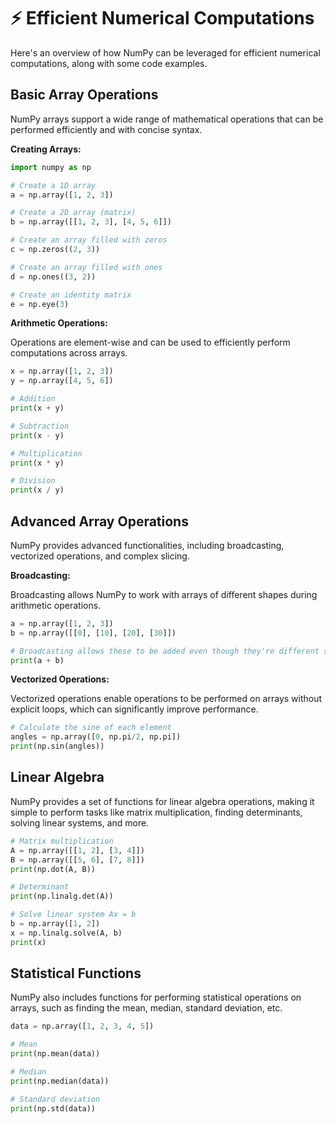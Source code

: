 # ⚡ Efficient Numerical Computations

Here's an overview of how NumPy can be leveraged for efficient numerical computations, along with some code examples.

## Basic Array Operations

NumPy arrays support a wide range of mathematical operations that can be performed efficiently and with concise syntax.

**Creating Arrays:**

```python
import numpy as np

# Create a 1D array
a = np.array([1, 2, 3])

# Create a 2D array (matrix)
b = np.array([[1, 2, 3], [4, 5, 6]])

# Create an array filled with zeros
c = np.zeros((2, 3))

# Create an array filled with ones
d = np.ones((3, 2))

# Create an identity matrix
e = np.eye(3)
```

**Arithmetic Operations:**

Operations are element-wise and can be used to efficiently perform computations across arrays.

```python
x = np.array([1, 2, 3])
y = np.array([4, 5, 6])

# Addition
print(x + y)

# Subtraction
print(x - y)

# Multiplication
print(x * y)

# Division
print(x / y)
```

## Advanced Array Operations

NumPy provides advanced functionalities, including broadcasting, vectorized operations, and complex slicing.

**Broadcasting:**

Broadcasting allows NumPy to work with arrays of different shapes during arithmetic operations.

```python
a = np.array([1, 2, 3])
b = np.array([[0], [10], [20], [30]])

# Broadcasting allows these to be added even though they're different shapes
print(a + b)
```

**Vectorized Operations:**

Vectorized operations enable operations to be performed on arrays without explicit loops, which can significantly improve performance.

```python
# Calculate the sine of each element
angles = np.array([0, np.pi/2, np.pi])
print(np.sin(angles))
```

## Linear Algebra

NumPy provides a set of functions for linear algebra operations, making it simple to perform tasks like matrix multiplication, finding determinants, solving linear systems, and more.

```python
# Matrix multiplication
A = np.array([[1, 2], [3, 4]])
B = np.array([[5, 6], [7, 8]])
print(np.dot(A, B))

# Determinant
print(np.linalg.det(A))

# Solve linear system Ax = b
b = np.array([1, 2])
x = np.linalg.solve(A, b)
print(x)
```

## Statistical Functions

NumPy also includes functions for performing statistical operations on arrays, such as finding the mean, median, standard deviation, etc.

```python
data = np.array([1, 2, 3, 4, 5])

# Mean
print(np.mean(data))

# Median
print(np.median(data))

# Standard deviation
print(np.std(data))
```